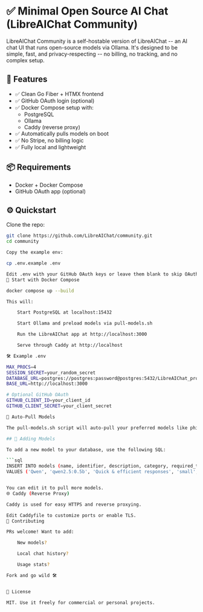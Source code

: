 # ✅ Minimal Open Source AI Chat (LibreAIChat Community)

LibreAIChat Community is a self-hostable version of LibreAIChat -- an AI chat UI that runs open-source models via Ollama. It's designed to be simple, fast, and privacy-respecting -- no billing, no tracking, and no complex setup.

## 🚀 Features

- ✅ Clean Go Fiber + HTMX frontend
- ✅ GitHub OAuth login (optional)
- ✅ Docker Compose setup with:
  - PostgreSQL
  - Ollama
  - Caddy (reverse proxy)
- ✅ Automatically pulls models on boot
- ✅ No Stripe, no billing logic
- ✅ Fully local and lightweight

## 📦 Requirements

- Docker + Docker Compose
- GitHub OAuth app (optional)

## ⚙️ Quickstart

Clone the repo:

```bash
git clone https://github.com/LibreAIChat/community.git
cd community

Copy the example env:

cp .env.example .env

Edit .env with your GitHub OAuth keys or leave them blank to skip OAuth.
🐳 Start with Docker Compose

docker compose up --build

This will:

    Start PostgreSQL at localhost:15432

    Start Ollama and preload models via pull-models.sh

    Run the LibreAIChat app at http://localhost:3000

    Serve through Caddy at http://localhost

🛠 Example .env

MAX_PROCS=4
SESSION_SECRET=your_random_secret
DATABASE_URL=postgres://postgres:password@postgres:5432/LibreAIChat_prod?sslmode=disable
BASE_URL=http://localhost:3000

# Optional GitHub OAuth
GITHUB_CLIENT_ID=your_client_id
GITHUB_CLIENT_SECRET=your_client_secret

🔄 Auto-Pull Models

The pull-models.sh script will auto-pull your preferred models like phi, gemma, or mistral.

## 💾 Adding Models

To add a new model to your database, use the following SQL:

```sql
INSERT INTO models (name, identifier, description, category, required_tier, is_active, created_at, updated_at) 
VALUES ('Qwen', 'qwen2.5:0.5b', 'Quick & efficient responses', 'small', 'free', true, NOW(), NOW());


You can edit it to pull more models.
🌐 Caddy (Reverse Proxy)

Caddy is used for easy HTTPS and reverse proxying.

Edit Caddyfile to customize ports or enable TLS.
🤝 Contributing

PRs welcome! Want to add:

    New models?

    Local chat history?

    Usage stats?

Fork and go wild 🛠


📘 License

MIT. Use it freely for commercial or personal projects.